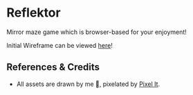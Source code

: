 # Reflektor

Mirror maze game which is browser-based for your enjoyment!

Initial Wireframe can be viewed [here](https://www.figma.com/proto/qpGbyDPbEGoV2TerV8xQ9z/Reflektor-Wireframe?node-id=0-1&t=EPDrIuBjXgTwC5Xa-1)!

## References & Credits

-   All assets are drawn by me 🙏, pixelated by [Pixel It](https://giventofly.github.io/pixelit/).
